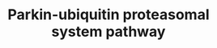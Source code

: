 ---
annotations:
- id: PW:0000144
  parent: regulatory pathway
  type: Pathway Ontology
  value: ubiquitin/proteasome degradation pathway
authors:
- Mkutmon
- Eweitz
description: This pathway describes the Parkin-Ubiquitin proteasome degradation system.
last-edited: 2021-05-21
organisms:
- Bos taurus
redirect_from:
- /index.php/Pathway:WP3199
- /instance/WP3199
- /instance/WP3199_rr117587
revision: r117587
schema-jsonld:
- '@context': https://schema.org/
  '@id': https://wikipathways.github.io/pathways/WP3199.html
  '@type': Dataset
  creator:
    '@type': Organization
    name: WikiPathways
  description: This pathway describes the Parkin-Ubiquitin proteasome degradation
    system.
  keywords:
  - CASK
  - CASP8
  - CCNE1
  - CUL1
  - FBXW7
  - GPR37
  - GRP78
  - HSPA14
  - HSPA1L
  - HSPA4
  - HSPA6
  - HSPA8
  - HSPA9
  - PARK2
  - PSMC1
  - PSMC2
  - PSMC3
  - PSMC4
  - PSMC5
  - PSMC6
  - PSMD1
  - PSMD10
  - PSMD11
  - PSMD12
  - PSMD13
  - PSMD14
  - PSMD2
  - PSMD3
  - PSMD4
  - PSMD5
  - PSMD6
  - PSMD7
  - PSMD8
  - RNF19A
  - SEPT5
  - SIAH1
  - SIAH2
  - SNCA
  - SNCAIP
  - STUB1
  - TUBA1A
  - TUBA1B
  - TUBA1C
  - TUBA3E
  - TUBA4A
  - TUBA8
  - TUBAL3
  - TUBB1
  - TUBB2B
  - TUBB3
  - TUBB4A
  - TUBB4B
  - TUBB5
  - TUBB6
  - UBA1
  - UBE2G1
  - UBE2G2
  - UBE2J1
  - UBE2J2
  - UBE2L3
  - UBE2L6
  license: CC0
  name: Parkin-ubiquitin proteasomal system pathway
seo: CreativeWork
title: Parkin-ubiquitin proteasomal system pathway
wpid: WP3199
---